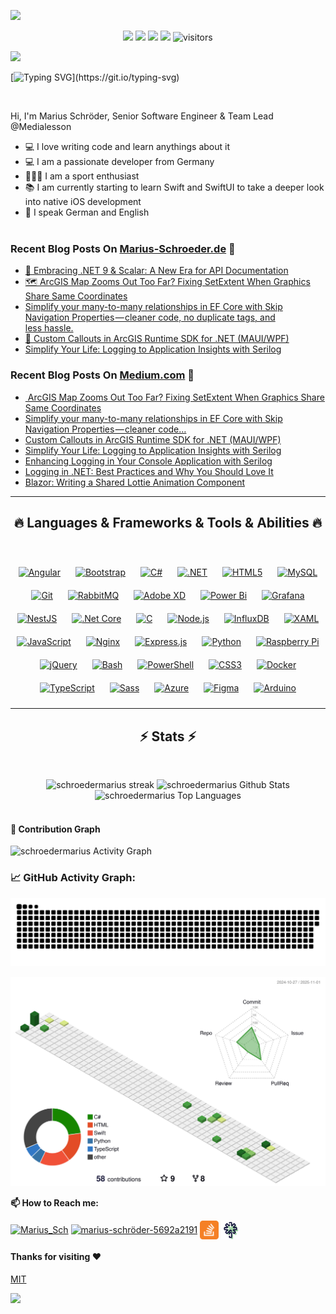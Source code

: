 ![](assets/Bottom_up.svg)

<!--   my-icons -->
<p align="center">
    <a href="https://github.com/schroedermarius/schroedermarius"><img src="https://img.shields.io/badge/status-updating-brightgreen.svg"></a>
    <a href="https://github.com/schroedermarius/schroedermarius/graphs/contributors"><img src="https://img.shields.io/github/contributors/schroedermarius/schroedermarius?color=blue"></a>
    <a href="https://github.com/schroedermarius/schroedermarius/stargazers"><img src="https://img.shields.io/github/stars/schroedermarius/schroedermarius.svg?logo=github"></a>
    <a href="https://github.com/schroedermarius/schroedermarius/network/members"><img src="https://img.shields.io/github/forks/schroedermarius/schroedermarius.svg?color=blue&logo=github"></a>
    <img src="https://visitor-badge.laobi.icu/badge?page_id=schroedermarius.schroedermarius" alt="visitors"/>   
</p>

<!--   my-header-img -->

![](./src/header_.png)

<!--   my-ticker -->

[![Typing SVG](https://readme-typing-svg.herokuapp.com?color=%2336BCF7&center=true&vCenter=true&width=600&lines=Hi+there+👋,+I+am+Marius+Schröder;+Welcome+to+My+Profile!;Over+7+years+of+programming+experience;Always+learning+new+things+;)](https://git.io/typing-svg)

<!--   my-info -->
<br>
<p>Hi, I'm Marius Schröder, Senior Software Engineer & Team Lead @Medialesson</p>
<ul>
  <li>💻 I love writing code and learn anythings about it</li>
  <li>💻 I am a passionate developer from Germany</li>
  <li>🏋🏼‍♀️ I am a sport enthusiast</li>
  <li>📚 I am currently starting to learn Swift and SwiftUI to take a deeper look into native iOS development</li>
  <li>💬 I speak German and English</li>
  <br>
</ul>

### Recent Blog Posts On [Marius-Schroeder.de](https://marius-schroeder.de/blog) 📝
<!-- MARIUS-SCHROEDER-BLOG-POST-LIST:START -->
- [🚀 Embracing .NET 9 &amp; Scalar: A New Era for API Documentation](https://www.marius-schroeder.de/embracing-net-9-scalar-a-new-era-for-api-documentation/)
- [🗺️ ArcGIS Map Zooms Out Too Far? Fixing SetExtent When Graphics Share Same Coordinates](https://www.marius-schroeder.de/arcgis-map-zooms-out-too-far-fixing-setextent-when-graphics-share-same-coordinates/)
- [Simplify your many-to-many relationships in EF Core with Skip Navigation Properties — cleaner code, no duplicate tags, and less hassle.](https://www.marius-schroeder.de/simplify-your-many-to-many-relationships-in-ef-core-with-skip-navigation-properties-cleaner-code-no-duplicate-tags-and-less-hassle/)
- [💬 Custom Callouts in ArcGIS Runtime SDK for .NET &lpar;MAUI/WPF&rpar;](https://www.marius-schroeder.de/%f0%9f%92%ac-custom-callouts-in-arcgis-runtime-sdk-for-net-maui-wpf/)
- [Simplify Your Life: Logging to Application Insights with Serilog](https://www.marius-schroeder.de/simplify-your-life-logging-to-application-insights-with-serilog/)
<!-- MARIUS-SCHROEDER-BLOG-POST-LIST:END -->

### Recent Blog Posts On [Medium.com](https://medium.com/@mariusschroeder) 📝
<!-- MEDIUM-BLOG-POST-LIST:START -->
- [️ ArcGIS Map Zooms Out Too Far? Fixing SetExtent When Graphics Share Same Coordinates](https://medium.com/medialesson/%EF%B8%8F-arcgis-map-zooms-out-too-far-fixing-setextent-when-graphics-share-same-coordinates-2fe7ca62d06f?source=rss-4bc650e7a5a6------2)
- [Simplify your many-to-many relationships in EF Core with Skip Navigation Properties — cleaner code…](https://medium.com/medialesson/simplify-your-many-to-many-relationships-in-ef-core-with-skip-navigation-properties-cleaner-code-30d7992f221c?source=rss-4bc650e7a5a6------2)
- [Custom Callouts in ArcGIS Runtime SDK for .NET &lpar;MAUI/WPF&rpar;](https://medium.com/medialesson/custom-callouts-in-arcgis-runtime-sdk-for-net-maui-wpf-3525857ec5dc?source=rss-4bc650e7a5a6------2)
- [Simplify Your Life: Logging to Application Insights with Serilog](https://medium.com/medialesson/simplify-your-life-logging-to-application-insights-with-serilog-a59d15280561?source=rss-4bc650e7a5a6------2)
- [Enhancing Logging in Your Console Application with Serilog](https://medium.com/medialesson/enhancing-logging-in-your-console-application-with-serilog-5748c73373ce?source=rss-4bc650e7a5a6------2)
- [Logging in .NET: Best Practices and Why You Should Love It](https://medium.com/medialesson/logging-in-net-best-practices-and-why-you-should-love-it-fd907f264299?source=rss-4bc650e7a5a6------2)
- [Blazor: Writing a Shared Lottie Animation Component](https://medium.com/medialesson/blazor-writing-a-shared-lottie-animation-component-493542e247ed?source=rss-4bc650e7a5a6------2)
<!-- MEDIUM-BLOG-POST-LIST:END -->

<hr>
<h2 align="center">🔥 Languages & Frameworks & Tools & Abilities 🔥</h2>
<br>
<p align="center">
<a href="https://angular.io/" target="_blank"><img style="margin: 10px" src="https://profilinator.rishav.dev/skills-assets/angularjs-original.svg" alt="Angular" height="50" /></a>  
<a href="https://getbootstrap.com/docs/3.4/javascript/" target="_blank"><img style="margin: 10px" src="https://profilinator.rishav.dev/skills-assets/bootstrap-plain.svg" alt="Bootstrap" height="50" /></a>  
<a href="https://docs.microsoft.com/en-us/dotnet/csharp/" target="_blank"><img style="margin: 10px" src="https://profilinator.rishav.dev/skills-assets/csharp-original.svg" alt="C#" height="50" /></a>  
<a href="https://dotnet.microsoft.com/download/dotnet-framework" target="_blank"><img style="margin: 10px" src="https://profilinator.rishav.dev/skills-assets/dot-net-original-wordmark.svg" alt=".NET" height="50" /></a>  
<a href="https://en.wikipedia.org/wiki/HTML5" target="_blank"><img style="margin: 10px" src="https://profilinator.rishav.dev/skills-assets/html5-original-wordmark.svg" alt="HTML5" height="50" /></a>  
<a href="https://www.mysql.com/" target="_blank"><img style="margin: 10px" src="https://profilinator.rishav.dev/skills-assets/mysql-original-wordmark.svg" alt="MySQL" height="50" /></a>  
<a href="https://github.com/" target="_blank"><img style="margin: 10px" src="https://profilinator.rishav.dev/skills-assets/git-scm-icon.svg" alt="Git" height="50" /></a>  
<a href="https://www.rabbitmq.com/" target="_blank"><img style="margin: 10px" src="https://profilinator.rishav.dev/skills-assets/rabbitmq-icon.svg" alt="RabbitMQ" height="50" /></a>  
<a href="https://www.adobe.com/in/products/xd.html" target="_blank"><img style="margin: 10px" src="https://profilinator.rishav.dev/skills-assets/adobexd.png" alt="Adobe XD" height="50" /></a>  
<a href="https://powerbi.microsoft.com/en-us/" target="_blank"><img style="margin: 10px" src="https://profilinator.rishav.dev/skills-assets/powerbi.png" alt="Power Bi" height="50" /></a>  
<a href="https://grafana.com/" target="_blank"><img style="margin: 10px" src="https://profilinator.rishav.dev/skills-assets/grafana.png" alt="Grafana" height="50" /></a>  
<a href="https://nestjs.com/" target="_blank"><img style="margin: 10px" src="https://profilinator.rishav.dev/skills-assets/nestjs.svg" alt="NestJS" height="50" /></a>  
<a href="https://dotnet.microsoft.com/download" target="_blank"><img style="margin: 10px" src="https://profilinator.rishav.dev/skills-assets/dotnetcore.png" alt=".Net Core" height="50" /></a>  
<a href="https://www.cprogramming.com/" target="_blank"><img style="margin: 10px" src="https://profilinator.rishav.dev/skills-assets/c-original.svg" alt="C" height="50" /></a>  
<a href="https://nodejs.org/" target="_blank"><img style="margin: 10px" src="https://profilinator.rishav.dev/skills-assets/nodejs-original-wordmark.svg" alt="Node.js" height="50" /></a>  
<a href="https://www.influxdata.com/" target="_blank"><img style="margin: 10px" src="https://profilinator.rishav.dev/skills-assets/influxdb.svg" alt="InfluxDB" height="50" /></a>  
<a href="https://docs.microsoft.com/en-us/dotnet/desktop/wpf/xaml/" target="_blank"><img style="margin: 10px" src="https://profilinator.rishav.dev/skills-assets/xaml.png" alt="XAML" height="50" /></a>  
<a href="https://www.javascript.com/" target="_blank"><img style="margin: 10px" src="https://profilinator.rishav.dev/skills-assets/javascript-original.svg" alt="JavaScript" height="50" /></a>  
<a href="https://www.nginx.com/" target="_blank"><img style="margin: 10px" src="https://profilinator.rishav.dev/skills-assets/nginx-original.svg" alt="Nginx" height="50" /></a>  
<a href="https://expressjs.com/" target="_blank"><img style="margin: 10px" src="https://profilinator.rishav.dev/skills-assets/express-original-wordmark.svg" alt="Express.js" height="50" /></a>  
<a href="https://www.python.org/" target="_blank"><img style="margin: 10px" src="https://profilinator.rishav.dev/skills-assets/python-original.svg" alt="Python" height="50" /></a>  
<a href="https://www.raspberrypi.org/" target="_blank"><img style="margin: 10px" src="https://profilinator.rishav.dev/skills-assets/raspberrypi.png" alt="Raspberry Pi" height="50" /></a>  
<a href="https://jquery.com/" target="_blank"><img style="margin: 10px" src="https://profilinator.rishav.dev/skills-assets/jquery.png" alt="jQuery" height="50" /></a>  
<a href="https://www.gnu.org/software/bash/" target="_blank"><img style="margin: 10px" src="https://profilinator.rishav.dev/skills-assets/gnu_bash-icon.svg" alt="Bash" height="50" /></a>  
<a href="https://docs.microsoft.com/en-us/powershell/" target="_blank"><img style="margin: 10px" src="https://profilinator.rishav.dev/skills-assets/powershell.png" alt="PowerShell" height="50" /></a>  
<a href="https://www.w3schools.com/css/" target="_blank"><img style="margin: 10px" src="https://profilinator.rishav.dev/skills-assets/css3-original-wordmark.svg" alt="CSS3" height="50" /></a>  
<a href="https://www.docker.com/" target="_blank"><img style="margin: 10px" src="https://profilinator.rishav.dev/skills-assets/docker-original-wordmark.svg" alt="Docker" height="50" /></a>  
<a href="https://www.typescriptlang.org/" target="_blank"><img style="margin: 10px" src="https://profilinator.rishav.dev/skills-assets/typescript-original.svg" alt="TypeScript" height="50" /></a>  
<a href="https://sass-lang.com/" target="_blank"><img style="margin: 10px" src="https://profilinator.rishav.dev/skills-assets/sass-original.svg" alt="Sass" height="50" /></a>  
<a href="https://azure.microsoft.com/en-in/" target="_blank"><img style="margin: 10px" src="https://profilinator.rishav.dev/skills-assets/microsoft_azure-icon.svg" alt="Azure" height="50" /></a>  
<a href="https://www.figma.com/" target="_blank"><img style="margin: 10px" src="https://profilinator.rishav.dev/skills-assets/figma-icon.svg" alt="Figma" height="50" /></a>  
<a href="https://www.arduino.cc/" target="_blank"><img style="margin: 10px" src="https://profilinator.rishav.dev/skills-assets/arduino.png" alt="Arduino" height="50" /></a>  
  </p>
<hr>

<h2 align="center">⚡ Stats ⚡</h2>
<br>

<p align=center>
  <div align=center>
      <img title="🔥 Get streak stats for your profile at git.io/streak-stats" alt="schroedermarius streak" src="https://streak-stats.demolab.com/?user=schroedermarius&theme=monokai-metallian" width="450px"/>  
    <img alt="schroedermarius Github Stats" src="https://denvercoder1-github-readme-stats.vercel.app/api/?username=schroedermarius&show_icons=true&include_all_commits=true&count_private=true&theme=react&bg_color=1F222E&title_color=F85D7F&icon_color=F8D866" width="450px"/>
  </div>
  <div align=center>
      <img alt="schroedermarius Top Languages" src="https://denvercoder1-github-readme-stats.vercel.app/api/top-langs/?username=tsjdev-apps&langs_count=6&layout=compact&theme=react&bg_color=1F222E&title_color=F85D7F&icon_color=F8D866" width="450px"/>
  </div>
  <br>

#### 🎯 Contribution Graph

<img alt="schroedermarius Activity Graph" src="https://github-readme-activity-graph.vercel.app/graph/?username=schroedermarius&bg_color=1F222E&color=F8D866&line=F85D7F&point=FFFFFF" /></a>

</p>

<!--   GitHub stats graph -->

### 📈 GitHub Activity Graph:

<!--   grid-snake -->
![Schroedermarius github activity graph](https://raw.githubusercontent.com/schroedermarius/schroedermarius/snake-output/github-contribution-grid-snake.svg)

<!--   profile-green-animate -->
![Schroedermarius profile 3d](https://raw.githubusercontent.com/schroedermarius/schroedermarius/profile3d-output/profile-green-animate.svg)

<!--  2d history skills -->

<!-- <img src="https://cr-skills-chart-widget.azurewebsites.net/api/api?username=schroedermarius" width="auto"></img> -->

**📫 How to Reach me:**

<p align="left">
<a href="https://twitter.com/Marius_Sch" target="blank"><img align="center" src="https://raw.githubusercontent.com/schroedermarius/schroedermarius/main/assets/twitter.svg" alt="Marius_Sch" height="30" width="30" /></a>
<a href="https://www.linkedin.com/in/marius-schr%C3%B6der-5692a2191/" target="blank"><img align="center" src="https://raw.githubusercontent.com/schroedermarius/schroedermarius/main/assets/linkedin.svg" alt="marius-schröder-5692a2191" height="30" width="30" /></a>
<a href="https://stackoverflow.com/users/4198052/marius" target="blank"><img align="center" src="https://raw.githubusercontent.com/schroedermarius/schroedermarius/main/assets/stackoverflow.svg" alt="marius" height="30" width="30" /></a>
<a href="https://linktr.ee/marius_schroeder" target="blank"><img align="center" src="https://raw.githubusercontent.com/schroedermarius/schroedermarius/main/assets/linktree.svg" alt="marius_schroeder" height="30" width="30" /></a>

</p>

<!-- <img src="./github-metrics.svg" alt="Metrics" width="100%"> -->

#### Thanks for visiting :heart:

[MIT](LICENSE)

</p>

![](assets/Bottom_down.svg)
